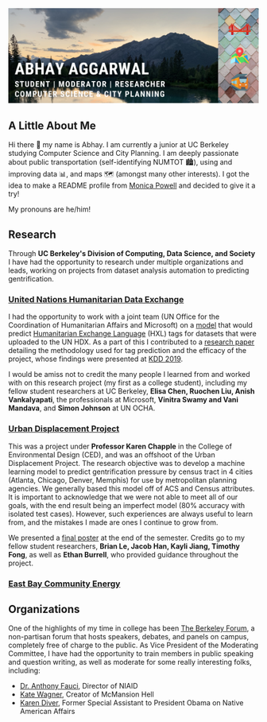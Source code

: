
<img src="images/GithubCoverPhoto.png">

## A Little About Me
Hi there 👋 my name is Abhay. I am currently a junior at UC Berkeley studying Computer Science and City Planning. I am deeply passionate about public transportation (self-identifying NUMTOT 🏙), using and improving data 📊, and maps 🗺 (amongst many other interests). I got the idea to make a README profile from [Monica Powell](https://www.aboutmonica.com/blog/how-to-create-a-github-profile-readme) and decided to give it a try!

My pronouns are he/him!

## Research

Through **UC Berkeley's Division of Computing, Data Science, and Society** I have had the opportunity to research under multiple organizations and leads, working on projects from dataset analysis automation to predicting gentrification.

### [United Nations Humanitarian Data Exchange](https://data.humdata.org/) 
I had the opportunity to work with a joint team (UN Office for the Coordination of Humanitarian Affairs and Microsoft) on a [model](https://github.com/humanitarian-data-collaboration/hdx-python-model) that would predict [Humanitarian Exchange Language](https://hxlstandard.org/) (HXL) tags for datasets that were uploaded to the UN HDX. As a part of this I contributed to a [research paper](https://www.kdd.org/kdd2019/docs/Humanitarian_Data_tagging_KDD2019_SocialImpactTrack_HXLTagPrediction.pdf) detailing the methodology used for tag prediction and the efficacy of the project, whose findings were presented at [KDD 2019](https://www.kdd.org/kdd2019/).

I would be amiss not to credit the many people I learned from and worked with on this research project (my first as a college student), including my fellow student researchers at UC Berkeley, **Elisa Chen, Ruochen Liu, Anish Vankalyapati**, the professionals at Microsoft, **Vinitra Swamy and Vani Mandava**, and **Simon Johnson** at UN OCHA. 

### [Urban Displacement Project](https://www.urbandisplacement.org/)
This was a project under **Professor Karen Chapple** in the College of Environmental Design (CED), and was an offshoot of the Urban Displacement Project. The research objective was to develop a machine learning model to predict gentrification pressure by census tract in 4 cities (Atlanta, Chicago, Denver, Memphis) for use by metropolitan planning agencies. We generally based this model off of ACS and Census attributes. It is important to acknowledge that we were not able to meet all of our goals, with the end result being an imperfect model (80% accuracy with isolated test cases). However, such experiences are always useful to learn from, and the mistakes I made are ones I continue to grow from.

We presented a [final poster](https://docs.google.com/presentation/d/10NM98DpzLcqUNOqGOeswrT13YiWSuY88ThW1OLJqEJg/edit#slide=id.g25659b536c_2_6) at the end of the semester. Credits go to my fellow student researchers, **Brian Le, Jacob Han, Kayli Jiang, Timothy Fong**, as well as **Ethan Burrell**, who provided guidance throughout the project.

### [East Bay Community Energy](https://ebce.org/)

## Organizations

One of the highlights of my time in college has been [The Berkeley Forum](https://berkeleyforum.org/), a non-partisan forum that hosts speakers, debates, and panels on campus, completely free of charge to the public. As Vice President of the Moderating Committee, I have had the opportunity to train members in public speaking and question writing, as well as moderate for some really interesting folks, including:

- [Dr. Anthony Fauci](https://www.youtube.com/watch?v=8zxkvXcROS0&t=579s), Director of NIAID
- [Kate Wagner](https://www.facebook.com/berkeleyforum/videos/390362598390099), Creator of McMansion Hell
- [Karen Diver](https://www.facebook.com/berkeleyforum/videos/381620866076629), Former Special Assistant to President Obama on Native American Affairs


<!--
**abhaykaggarwal/abhaykaggarwal** is a ✨ _special_ ✨ repository because its `README.md` (this file) appears on your GitHub profile.

Here are some ideas to get you started:

- 🔭 I’m currently working on ...
- 🌱 I’m currently learning ...
- 👯 I’m looking to collaborate on ...
- 🤔 I’m looking for help with ...
- 💬 Ask me about ...
- 📫 How to reach me: ...
- 😄 Pronouns: ...
- ⚡ Fun fact: ...
-->
